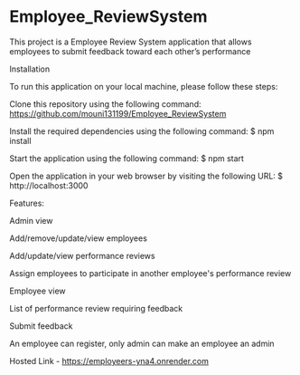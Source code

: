 # Employee_ReviewSystem
This project is a Employee Review System application that allows employees to submit feedback toward each other’s performance

Installation

To run this application on your local machine, please follow these steps:

Clone this repository using the following command: https://github.com/mouni131199/Employee_ReviewSystem

Install the required dependencies using the following command: $ npm install

Start the application using the following command: $ npm start

Open the application in your web browser by visiting the following URL: $ http://localhost:3000

Features:

Admin view

Add/remove/update/view employees

Add/update/view performance reviews

Assign employees to participate in another employee's performance review

Employee view

List of performance review requiring feedback

Submit feedback

An employee can register, only admin can make an employee an admin

Hosted Link - https://employeers-yna4.onrender.com
